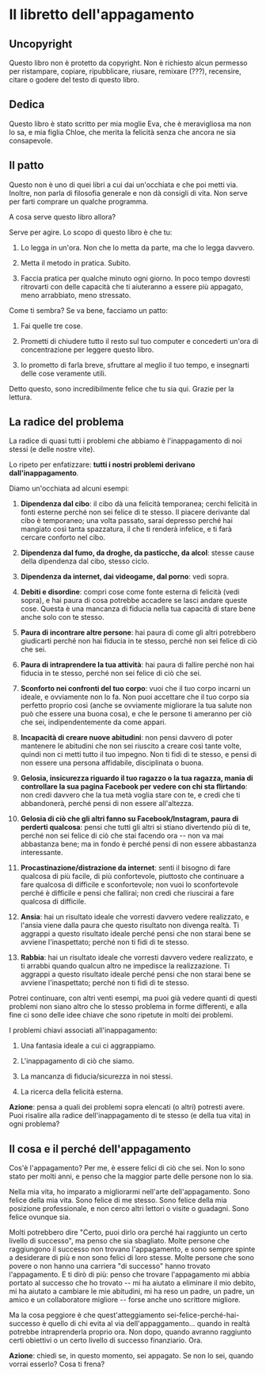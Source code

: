 # Il libretto dell'appagamento

## Uncopyright

Questo libro non è protetto da copyright. Non è richiesto alcun permesso per
ristampare, copiare, ripubblicare, riusare, remixare (???), recensire, citare o
godere del testo di questo libro.

## Dedica

Questo libro è stato scritto per mia moglie Eva, che è meravigliosa ma non lo
sa, e mia figlia Chloe, che merita la felicità senza che ancora ne sia
consapevole.

## Il patto

Questo non è uno di quei libri a cui dai un'occhiata e che poi metti via.
Inoltre, non parla di filosofia generale e non dà consigli di vita. Non serve
per farti comprare un qualche programma.

A cosa serve questo libro allora?

Serve per agire. Lo scopo di questo libro è che tu:

  1. Lo legga in un'ora. Non che lo metta da parte, ma che lo legga davvero.

  2. Metta il metodo in pratica. Subito.

  3. Faccia pratica per qualche minuto ogni giorno. In poco tempo dovresti
     ritrovarti con delle capacità che ti aiuteranno a essere più appagato,
     meno arrabbiato, meno stressato.

Come ti sembra? Se va bene, facciamo un patto:

  1. Fai quelle tre cose.

  2. Prometti di chiudere tutto il resto sul tuo computer e concederti un'ora di
     concentrazione per leggere questo libro.

  3. Io prometto di farla breve, sfruttare al meglio il tuo tempo, e insegnarti
     delle cose veramente utili.

Detto questo, sono incredibilmente felice che tu sia qui. Grazie per la lettura.

## La radice del problema

La radice di quasi tutti i problemi che abbiamo è l'inappagamento di noi
stessi (e delle nostre vite).

Lo ripeto per enfatizzare: **tutti i nostri problemi derivano
dall'inappagamento**.

Diamo un'occhiata ad alcuni esempi:

  1. **Dipendenza dal cibo**: il cibo dà una felicità temporanea; cerchi
     felicità in fonti esterne perché non sei felice di te stesso. Il piacere
     derivante dal cibo è temporaneo; una volta passato, sarai depresso perché
     hai mangiato così tanta spazzatura, il che ti renderà infelice, e ti farà
     cercare conforto nel cibo.

  2. **Dipendenza dal fumo, da droghe, da pasticche, da alcol**: stesse cause
     della dipendenza dal cibo, stesso ciclo.

  3. **Dipendenza da internet, dai videogame, dal porno**: vedi sopra.

  4. **Debiti e disordine**: compri cose come fonte esterna di felicità (vedi
     sopra), e hai paura di cosa potrebbe accadere se lasci andare queste cose.
     Questa è una mancanza di fiducia nella tua capacità di stare bene anche
     solo con te stesso.

  5. **Paura di incontrare altre persone**: hai paura di come gli altri
     potrebbero giudicarti perché non hai fiducia in te stesso, perché non sei
     felice di ciò che sei.

  6. **Paura di intraprendere la tua attività**: hai paura di fallire perché non
     hai fiducia in te stesso, perché non sei felice di ciò che sei.

  7. **Sconforto nei confronti del tuo corpo**: vuoi che il tuo corpo incarni un
     ideale, e ovviamente non lo fa. Non puoi accettare che il tuo corpo sia
     perfetto proprio così (anche se ovviamente migliorare la tua salute non può
     che essere una buona cosa), e che le persone ti ameranno per ciò che sei,
     indipendentemente da come appari.

  8. **Incapacità di creare nuove abitudini**: non pensi davvero di poter
     mantenere le abitudini che non sei riuscito a creare così tante volte,
     quindi non ci metti tutto il tuo impegno. Non ti fidi di te stesso, e pensi
     di non essere una persona affidabile, disciplinata o buona.

  9. **Gelosia, insicurezza riguardo il tuo ragazzo o la tua ragazza, mania di
     controllare la sua pagina Facebook per vedere con chi sta flirtando**: non
     credi davvero che la tua metà voglia stare con te, e credi che ti
     abbandonerà, perché pensi di non essere all'altezza.

  10. **Gelosia di ciò che gli altri fanno su Facebook/Instagram, paura di
      perderti qualcosa**: pensi che tutti gli altri si stiano divertendo più di
      te, perché non sei felice di ciò che stai facendo ora -- non va mai
      abbastanza bene; ma in fondo è perché pensi di non essere abbastanza
      interessante.

  11. **Procastinazione/distrazione da internet**: senti il bisogno di fare
      qualcosa di più facile, di più confortevole, piuttosto che continuare a
      fare qualcosa di difficile e sconfortevole; non vuoi lo sconfortevole
      perché è difficile e pensi che fallirai; non credi che riuscirai a fare
      qualcosa di difficile.

  12. **Ansia**: hai un risultato ideale che vorresti davvero vedere realizzato,
      e l'ansia viene dalla paura che questo risultato non divenga realtà. Ti
      aggrappi a questo risultato ideale perché pensi che non starai bene se
      avviene l'inaspettato; perché non ti fidi di te stesso.

  13. **Rabbia**: hai un risultato ideale che vorresti davvero vedere
      realizzato, e ti arrabbi quando qualcun altro ne impedisce la
      realizzazione. Ti aggrappi a questo risultato ideale perché pensi che non
      starai bene se avviene l'inaspettato; perché non ti fidi di te stesso.

Potrei continuare, con altri venti esempi, ma puoi già vedere quanti di questi
problemi non siano altro che lo stesso problema in forme differenti, e alla fine
ci sono delle idee chiave che sono ripetute in molti dei problemi.

I problemi chiavi associati all'inappagamento:

  1. Una fantasia ideale a cui ci aggrappiamo.

  2. L'inappagamento di ciò che siamo.

  3. La mancanza di fiducia/sicurezza in noi stessi.

  4. La ricerca della felicità esterna.

**Azione**: pensa a quali dei problemi sopra elencati (o altri) potresti avere.
Puoi risalire alla radice dell'inappagamento di te stesso (e della tua vita)
in ogni problema?

## Il cosa e il perché dell'appagamento

Cos'è l'appagamento? Per me, è essere felici di ciò che sei. Non lo sono stato
per molti anni, e penso che la maggior parte delle persone non lo sia.

Nella mia vita, ho imparato a migliorarmi nell'arte dell'appagamento. Sono
felice della mia vita. Sono felice di me stesso. Sono felice della mia posizione
professionale, e non cerco altri lettori o visite o guadagni. Sono felice
ovunque sia.

Molti potrebbero dire "Certo, puoi dirlo ora perché hai raggiunto un certo
livello di successo", ma penso che sia sbagliato. Molte persone che raggiungono
il successo non trovano l'appagamento, e sono sempre spinte a desiderare di più
e non sono felici di loro stesse. Molte persone che sono povere o non hanno una
carriera "di successo" hanno trovato l'appagamento. E ti dirò di più: penso che
trovare l'appagamento mi abbia portato al successo che ho trovato -- mi ha
aiutato a eliminare il mio debito, mi ha aiutato a cambiare le mie abitudini, mi
ha reso un padre, un padre, un amico e un collaboratore migliore -- forse anche
uno scrittore migliore.

Ma la cosa peggiore è che quest'atteggiamento sei-felice-perché-hai-successo è
quello di chi evita al via dell'appaggamento... quando in realtà potrebbe
intraprenderla proprio ora. Non dopo, quando avranno raggiunto certi obiettivi o
un certo livello di successo finanziario. Ora.

**Azione**: chiedi se, in questo momento, sei appagato. Se non lo sei, quando
vorrai esserlo? Cosa ti frena?

